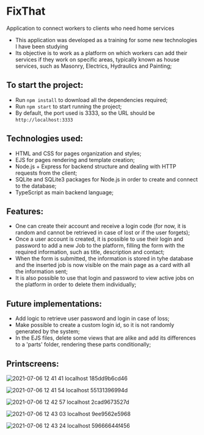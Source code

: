 # FixThat
Application to connect workers to clients who need home services

* This application was developed as a training for some new technologies I have been studying
* Its objective is to work as a platform on which workers can add their services if they work on
  specific areas, typically known as house services, such as Masonry, Electrics, Hydraulics and Painting;
  
## To start the project:
 * Run `npm install` to download all the dependencies required;
 * Run `npm start` to start running the project;
 * By default, the port used is 3333, so the URL should be `http://localhost:3333`

## Technologies used:
* HTML and CSS for pages organization and styles;
* EJS for pages rendering and template creation;
* Node.js + Express for backend structure and dealing with HTTP requests from the client;
* SQLite and SQLite3 packages for Node.js in order to create and connect to the database;
* TypeScript as main backend language;

## Features:
* One can create their account and receive a login code (for now, it is random and cannot be retrieved in case of
  lost or if the user forgets);
* Once a user account is created, it is possible to use their login and password to add a new Job to the platform,
  filling the form with the required information, such as title, description and contact;
* When the form is submitted, the information is stored in tyhe database and the inserted job is now visible on the main
  page as a card with all the information sent;
* It is also possible to use that login and password to view active jobs on the platform in order to delete them individually;

## Future implementations:
* Add logic to retrieve user password and login in case of loss;
* Make possible to create a custom login id, so it is not randomly generated by the system;
* In the EJS files, delete some views that are alike and add its differences to a 'parts' folder,
  rendering these parts conditionally;
  
## Printscreens:

![2021-07-06 12 41 41 localhost 185dd9b6cd46](https://user-images.githubusercontent.com/59201335/124630031-651fc000-de58-11eb-81ed-612ae06d813a.png)

![2021-07-06 12 41 54 localhost 55131396994d](https://user-images.githubusercontent.com/59201335/124630042-681ab080-de58-11eb-935f-3de1ac78d9ad.png)

![2021-07-06 12 42 57 localhost 2cad9673527d](https://user-images.githubusercontent.com/59201335/124630051-6a7d0a80-de58-11eb-9663-377c98ac1ebc.png)

![2021-07-06 12 43 03 localhost 9ee9562e5968](https://user-images.githubusercontent.com/59201335/124630062-6c46ce00-de58-11eb-9011-118069f93438.png)

![2021-07-06 12 43 24 localhost 59666644f456](https://user-images.githubusercontent.com/59201335/124630067-6e109180-de58-11eb-98c9-4124f159a857.png)
  
  
